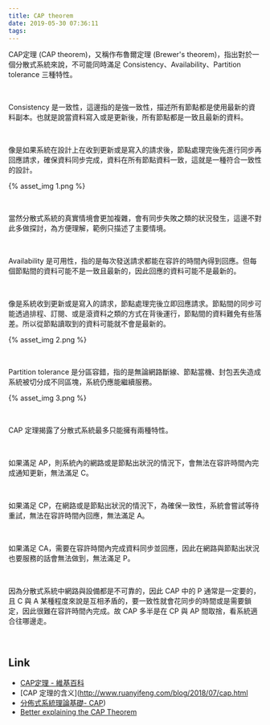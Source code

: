 ```yaml
---
title: CAP theorem
date: 2019-05-30 07:36:11
tags:
---
```


CAP定理 (CAP theorem)，又稱作布魯爾定理 (Brewer's theorem)，指出對於一個分散式系統來說，不可能同時滿足 Consistency、Availability、Partition tolerance 三種特性。  

<!-- More -->

<br/>


Consistency 是一致性，這邊指的是強一致性，描述所有節點都是使用最新的資料副本。也就是說當資料寫入或是更新後，所有節點都是一致且最新的資料。  

</br>


像是如果系統在設計上在收到更新或是寫入的請求後，節點處理完後先進行同步再回應請求，確保資料同步完成，資料在所有節點資料一致，這就是一種符合一致性的設計。   

{% asset_img 1.png %}

</br>


當然分散式系統的真實情境會更加複雜，會有同步失敗之類的狀況發生，這邊不對此多做探討，為方便理解，範例只描述了主要情境。

</br>


Availability 是可用性，指的是每次發送請求都能在容許的時間內得到回應。但每個節點間的資料可能不是一致且最新的，因此回應的資料可能不是最新的。  

</br>


像是系統收到更新或是寫入的請求，節點處理完後立即回應請求。節點間的同步可能透過排程、訂閱、或是滾資料之類的方式在背後運行，節點間的資料難免有些落差。所以從節點讀取到的資料可能就不會是最新的。    

{% asset_img 2.png %}

</br>


Partition tolerance 是分區容錯，指的是無論網路斷線、節點當機、封包丟失造成系統被切分成不同區塊，系統仍應能繼續服務。  

{% asset_img 3.png %}

</br>


CAP 定理揭露了分散式系統最多只能擁有兩種特性。  

</br>


如果滿足 AP，則系統內的網路或是節點出狀況的情況下，會無法在容許時間內完成通知更新，無法滿足 C。  

</br>


如果滿足 CP，在網路或是節點出狀況的情況下，為確保一致性，系統會嘗試等待重試，無法在容許時間內回應，無法滿足 A。

</br>


如果滿足 CA，需要在容許時間內完成資料同步並回應，因此在網路與節點出狀況也要服務的話會無法做到，無法滿足 P。  

</br>


因為分散式系統中網路與設備都是不可靠的，因此 CAP 中的 P 通常是一定要的，且 C 與 A 某種程度來說是互相矛盾的，要一致性就會花同步的時間或是需要鎖定，因此很難在容許時間內完成。故 CAP 多半是在 CP 與 AP 間取捨，看系統適合往哪邊走。  

</br>


Link
----
* [CAP定理 - 維基百科](https://zh.m.wikipedia.org/zh-tw/CAP定理)
* [CAP 定理的含义](http://www.ruanyifeng.com/blog/2018/07/cap.html
* [分佈式系統理論基礎- CAP](https://www.cnblogs.com/GarfieldEr007/p/9950736.html))
* [Better explaining the CAP Theorem](https://dzone.com/articles/better-explaining-cap-theorem)
